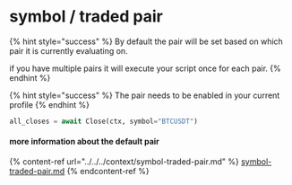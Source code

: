 # symbol / traded pair

{% hint style="success" %}
By default the pair will be set based on which pair it is currently evaluating on.

if you have multiple pairs it will execute your script once for each pair.&#x20;
{% endhint %}

{% hint style="success" %}
The pair needs to be enabled in your current profile
{% endhint %}

```python
all_closes = await Close(ctx, symbol="BTCUSDT")
```

#### more information about the default pair

{% content-ref url="../../../context/symbol-traded-pair.md" %}
[symbol-traded-pair.md](../../../context/symbol-traded-pair.md)
{% endcontent-ref %}
